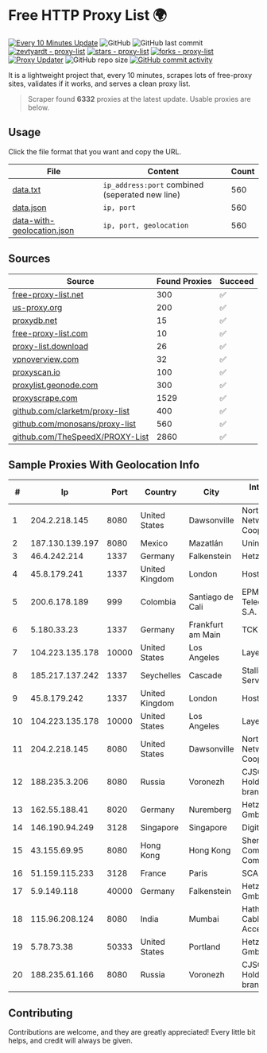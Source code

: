 
# Free HTTP Proxy List 🌍

[![Every 10 Minutes Update](https://github.com/mertguvencli/http-proxy-list/actions/workflows/main.yml/badge.svg?branch=main)](https://github.com/mertguvencli/http-proxy-list/actions/workflows/main.yml)
![GitHub](https://img.shields.io/github/license/mertguvencli/http-proxy-list)
![GitHub last commit](https://img.shields.io/github/last-commit/mertguvencli/http-proxy-list)
[![zevtyardt - proxy-list](https://img.shields.io/static/v1?label=zevtyardt&message=proxy-list&color=blue&logo=github)](https://github.com/zevtyardt/proxy-list "Go to GitHub repo")
[![stars - proxy-list](https://img.shields.io/github/stars/zevtyardt/proxy-list?style=social)](https://github.com/zevtyardt/proxy-list)
[![forks - proxy-list](https://img.shields.io/github/forks/zevtyardt/proxy-list?style=social)](https://github.com/zevtyardt/proxy-list)
[![Proxy Updater](https://github.com/zevtyardt/proxy-list/workflows/Proxy%20Updater/badge.svg)](https://github.com/zevtyardt/proxy-list/actions?query=workflow:"Proxy+Updater")
![GitHub repo size](https://img.shields.io/github/repo-size/zevtyardt/proxy-list)
[![GitHub commit activity](https://img.shields.io/github/commit-activity/m/zevtyardt/proxy-list?logo=commits)](https://github.com/zevtyardt/proxy-list/commits/main)

It is a lightweight project that, every 10 minutes, scrapes lots of free-proxy sites, validates if it works, and serves a clean proxy list.

> Scraper found **6332** proxies at the latest update. Usable proxies are below.

## Usage

Click the file format that you want and copy the URL.

|File|Content|Count|
|----|-------|-----|
|[data.txt](https://raw.githubusercontent.com/mertguvencli/http-proxy-list/main/proxy-list/data.txt)|`ip_address:port` combined (seperated new line)|560|
|[data.json](https://raw.githubusercontent.com/mertguvencli/http-proxy-list/main/proxy-list/data.json)|`ip, port`|560|
|[data-with-geolocation.json](https://raw.githubusercontent.com/mertguvencli/http-proxy-list/main/proxy-list/data-with-geolocation.json)|`ip, port, geolocation`|560|

## Sources

|Source|Found Proxies|Succeed|
|------|-------------|-------|
|[free-proxy-list.net](https://free-proxy-list.net)|300|✅|
|[us-proxy.org](https://www.us-proxy.org)|200|✅|
|[proxydb.net](http://proxydb.net)|15|✅|
|[free-proxy-list.com](https://free-proxy-list.com/?page=&port=&type%5B%5D=http&type%5B%5D=https&up_time=0&search=Search)|10|✅|
|[proxy-list.download](https://www.proxy-list.download/HTTP)|26|✅|
|[vpnoverview.com](https://vpnoverview.com/privacy/anonymous-browsing/free-proxy-servers)|32|✅|
|[proxyscan.io](https://www.proxyscan.io)|100|✅|
|[proxylist.geonode.com](https://proxylist.geonode.com/api/proxy-list?limit=300&page=1&sort_by=lastChecked&sort_type=desc&protocols=http,https)|300|✅|
|[proxyscrape.com](https://api.proxyscrape.com/v2/?request=displayproxies&protocol=http&timeout=10000&country=all&ssl=all&anonymity=all)|1529|✅|
|[github.com/clarketm/proxy-list](https://raw.githubusercontent.com/clarketm/proxy-list/master/proxy-list-raw.txt)|400|✅|
|[github.com/monosans/proxy-list](https://raw.githubusercontent.com/monosans/proxy-list/main/proxies/http.txt)|560|✅|
|[github.com/TheSpeedX/PROXY-List](https://raw.githubusercontent.com/TheSpeedX/PROXY-List/master/http.txt)|2860|✅|


## Sample Proxies With Geolocation Info

|#|Ip|Port|Country|City|Internet Service Provider|
|-|--|----|-------|----|-------------------------|
|1|204.2.218.145|8080|United States|Dawsonville|North Georgia Network Cooperative, Inc.|
|2|187.130.139.197|8080|Mexico|Mazatlán|Uninet S.A. de C.V.|
|3|46.4.242.214|1337|Germany|Falkenstein|Hetzner|
|4|45.8.179.241|1337|United Kingdom|London|Hostland LLC|
|5|200.6.178.189|999|Colombia|Santiago de Cali|EPM Telecomunicaciones S.A. E.S.P.|
|6|5.180.33.23|1337|Germany|Frankfurt am Main|TCK OOO|
|7|104.223.135.178|10000|United States|Los Angeles|LayerHost|
|8|185.217.137.242|1337|Seychelles|Cascade|Stallion Network Services Limited|
|9|45.8.179.242|1337|United Kingdom|London|Hostland LLC|
|10|104.223.135.178|10000|United States|Los Angeles|LayerHost|
|11|204.2.218.145|8080|United States|Dawsonville|North Georgia Network Cooperative, Inc.|
|12|188.235.3.206|8080|Russia|Voronezh|CJSC "ER-Telecom Holding" Voronezh branch|
|13|162.55.188.41|8020|Germany|Nuremberg|Hetzner Online GmbH|
|14|146.190.94.249|3128|Singapore|Singapore|DigitalOcean, LLC|
|15|43.155.69.95|8080|Hong Kong|Hong Kong|Shenzhen Tencent Computer Systems Company Limited|
|16|51.159.115.233|3128|France|Paris|SCALEWAY|
|17|5.9.149.118|40000|Germany|Falkenstein|Hetzner Online GmbH|
|18|115.96.208.124|8080|India|Mumbai|Hathway IP over Cable Internet Access|
|19|5.78.73.38|50333|United States|Portland|Hetzner Online GmbH|
|20|188.235.61.166|8080|Russia|Voronezh|CJSC "ER-Telecom Holding" Voronezh branch|



## Contributing

Contributions are welcome, and they are greatly appreciated! Every
little bit helps, and credit will always be given.


